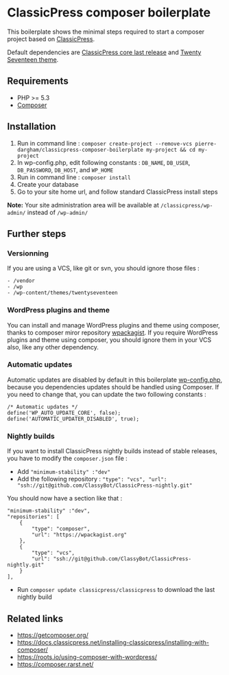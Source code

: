 # ClassicPress composer boilerplate

This boilerplate shows the minimal steps required to start a composer project based on [ClassicPress](https://www.classicpress.net/).

Default dependencies are [ClassicPress core last release](https://github.com/ClassicPress/ClassicPress-release) and [Twenty Seventeen theme](https://wordpress.org/themes/twentyseventeen/).

## Requirements

* PHP >= 5.3
* [Composer](https://getcomposer.org/)

## Installation

1. Run in command line : `composer create-project --remove-vcs pierre-dargham/classicpress-composer-boilerplate my-project && cd my-project`
2. In wp-config.php, edit following constants : `DB_NAME`, `DB_USER`, `DB_PASSWORD`, `DB_HOST`, and `WP_HOME`
3. Run in command line : `composer install`
4. Create your database
5. Go to your site home url, and follow standard ClassicPress install steps

**Note:** Your site administration area will be available at `/classicpress/wp-admin/` instead of `/wp-admin/`

## Further steps

### Versionning

If you are using a VCS, like git or svn, you should ignore those files :
```
- /vendor
- /wp
- /wp-content/themes/twentyseventeen
```

### WordPress plugins and theme

You can install and manage WordPress plugins and theme using composer, thanks to composer miror repository [wpackagist](https://wpackagist.org/). If you require WordPress plugins and theme using composer, you should ignore them in your VCS also, like any other dependency.

### Automatic updates

Automatic updates are disabled by default in this boilerplate [wp-config.php](https://github.com/pierre-dargham/classicpress-composer-boilerplate/blob/master/wp-config.php), because you dependencies updates should be handled using Composer. If you need to change that, you can update the two following constants :
```
/* Automatic updates */
define('WP_AUTO_UPDATE_CORE', false);
define('AUTOMATIC_UPDATER_DISABLED', true);
```

### Nightly builds

If you want to install ClassicPress nightly builds instead of stable releases, you have to modify the `composer.json` file :

- Add `"minimum-stability" :"dev"`
- Add the following repository : `"type": "vcs", "url": "ssh://git@github.com/ClassyBot/ClassicPress-nightly.git"`

You should now have a section like that :
```
"minimum-stability" :"dev",
"repositories": [
    {
        "type": "composer",
        "url": "https://wpackagist.org"
    },
    {
        "type": "vcs",
        "url": "ssh://git@github.com/ClassyBot/ClassicPress-nightly.git"
    }
],
```

- Run `composer update classicpress/classicpress` to download the last nightly build

## Related links

- https://getcomposer.org/
- https://docs.classicpress.net/installing-classicpress/installing-with-composer/
- https://roots.io/using-composer-with-wordpress/
- https://composer.rarst.net/
